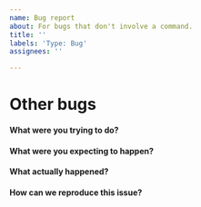 ```yaml
---
name: Bug report
about: For bugs that don't involve a command.
title: ''
labels: 'Type: Bug'
assignees: ''

---
```


# Other bugs

<!--
Did you find a bug with something other than a command? Fill out the following:
-->

#### What were you trying to do?

<!-- Replace this line with a description of what you were trying to do -->

#### What were you expecting to happen?

<!-- Replace this line with a description of what you were expecting to happen -->

#### What actually happened?

<!-- Replace this line with a description of what actually happened. Include any error messages -->

#### How can we reproduce this issue?

<!-- Replace with numbered steps to reproduce the issue -->
